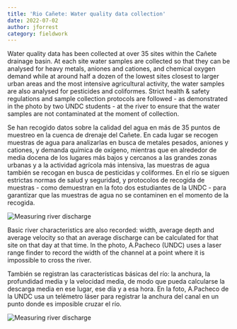 ```yaml
---
title: 'Rio Cañete: Water quality data collection'
date: 2022-07-02
author: jforrest
category: fieldwork
---
```



Water quality data has been collected at over 35 sites within the Cañete drainage basin. At each site water samples are collected so that they can be analysed for heavy metals, aniones and cationes, and chemical oxygen demand while at around half a dozen of the lowest sites closest to larger urban areas and the most intensive agricultural activity, the water samples are also analysed for pesticides and coliformes. Strict health & safety regulations and sample collection protocols are followed - as demonstrated in the photo by two UNDC students - at the river to ensure that the water samples are not contaminated at the moment of collection.

Se han recogido datos sobre la calidad del agua en más de 35 puntos de muestreo en la cuenca de drenaje del Cañete. En cada lugar se recogen muestras de agua para analizarlas en busca de metales pesados, aniones y cationes, y demanda química de oxígeno, mientras que en alrededor de media docena de los lugares más bajos y cercanos a las grandes zonas urbanas y a la actividad agrícola más intensiva, las muestras de agua también se recogan en busca de pesticidas y coliformes. En el río se siguen estrictas normas de salud y seguridad, y protocolos de recogida de muestras - como demuestran en la foto dos estudiantes de la UNDC - para garantizar que las muestras de agua no se contaminen en el momento de la recogida.

![Measuring river discharge](/assets/posts/1Watercollection.JPG)


Basic river characteristics are also recorded: width, average depth and average velocity so that an average discharge can be calculated for that site on that day at that time. In the photo, A.Pacheco (UNDC) uses a laser range finder to record the width of the channel at a point where it is impossible to cross the river.

También se registran las características básicas del río: la anchura, la profundidad media y la velocidad media, de modo que pueda calcularse la descarga media en ese lugar, ese día y a esa hora. En la foto, A.Pacheco de la UNDC usa un telémetro láser para registrar la anchura del canal en un punto donde es imposible cruzar el río.

![Measuring river discharge](/assets/posts/1Width.JPG)



